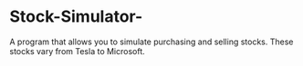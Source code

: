# Stock-Simulator-
A program that allows you to simulate purchasing and selling stocks. These stocks vary from Tesla to Microsoft.  
